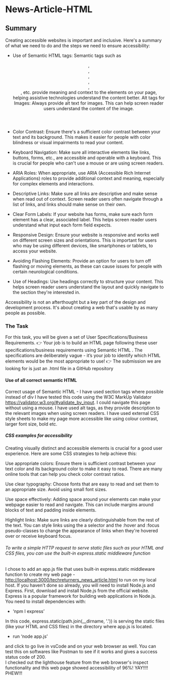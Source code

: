 # News-Article-HTML

## Summary

Creating accessible websites is important and inclusive. Here's a summary of what we need to do and the steps we need to ensure accessibility:

- Use of Semantic HTML tags: Semantic tags such as <header>, <nav>, <main>, <section>, <article>, <footer>, etc. provide meaning and context to the elements on your page, helping assistive technologies understand the content better.
Alt tags for Images: Always provide alt text for images. This can help screen reader users understand the content of the image.

- Color Contrast: Ensure there's a sufficient color contrast between your text and its background. This makes it easier for people with color blindness or visual impairments to read your content.

- Keyboard Navigation: Make sure all interactive elements like links, buttons, forms, etc., are accessible and operable with a keyboard. This is crucial for people who can't use a mouse or are using screen readers.

- ARIA Roles: When appropriate, use ARIA (Accessible Rich Internet Applications) roles to provide additional context and meaning, especially for complex elements and interactions.

- Descriptive Links: Make sure all links are descriptive and make sense when read out of context. Screen reader users often navigate through a list of links, and links should make sense on their own.

- Clear Form Labels: If your website has forms, make sure each form element has a clear, associated label. This helps screen reader users understand what input each form field expects.

- Responsive Design: Ensure your website is responsive and works well on different screen sizes and orientations. This is important for users who may be using different devices, like smartphones or tablets, to access your website.

- Avoiding Flashing Elements: Provide an option for users to turn off flashing or moving elements, as these can cause issues for people with certain neurological conditions.

- Use of Headings: Use headings correctly to structure your content. This helps screen reader users understand the layout and quickly navigate to the section they're interested in.

Accessibility is not an afterthought but a key part of the design and development process. It's about creating a web that's usable by as many people as possible.

### The Task

For this task, you will be given a set of User Specifications/Business Requirements.
👉 Your job is to build an HTML page following these user specifications/business requirements using Semantic HTML . The specifications are deliberately vague - it’s your job to identify which HTML elements would be the most appropriate to use!
👉 The submission we are looking for is just an .html file in a GitHub repository

#### Use of all correct semantic HTML

Correct usage of Semantic HTML - I have used section tags where possible instead of div I have tested this code using the W3C MarkUp Validator <https://validator.w3.org/#validate_by_input>. I could navigate this page without using a mouse. I have used alt tags, as they provide description to the relevant images when using screen readers. I have used external CSS style sheets to make my page more accessible like using colour contrast, larger font size, bold etc.

##### CSS examples for accessibility

Creating visually distinct and accessible elements is crucial for a good user experience. Here are some CSS strategies to help achieve this:

Use appropriate colors: Ensure there is sufficient contrast between your text color and its background color to make it easy to read. There are many online tools that can help you check color contrast ratios.

Use clear typography: Choose fonts that are easy to read and set them to an appropriate size. Avoid using small font sizes.

Use space effectively: Adding space around your elements can make your webpage easier to read and navigate. This can include margins around blocks of text and padding inside elements.

Highlight links: Make sure links are clearly distinguishable from the rest of the text. You can style links using the a selector and the :hover and :focus pseudo-classes to change the appearance of links when they're hovered over or receive keyboard focus.

###### To write a simple HTTP request to serve static files such as your HTML and CSS files, you can use the built-in express.static middleware function

I chose to add an app.js file that uses built-in express.static middleware function to create my web page  - <http://localhost:3000/techreturners_news_article.html> to run on my local host. If you haven't done so already, you will need to install Node.js and Express. First, download and install Node.js from the official website. Express is a popular framework for building web applications in Node.js.
You need to install dependencies with:

- ‘npm I express’

In this code, express.static(path.join(__dirname, '.')) is serving the static files (like your HTML and CSS files) in the directory where app.js is located.

- run ‘node app.js’  

and click to go live in vsCode and on your web browser as well. You can test this on softwares like Postman to see if it works and gives a success status code of 200.  
I checked out the lighthouse feature from the web browser's inspect functionality and this web page showed accessibility of 96%! YAY!!!! PHEW!!!
